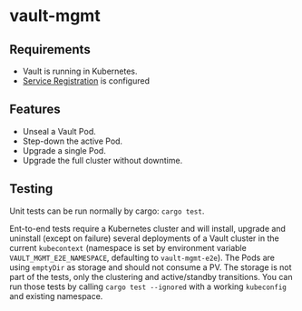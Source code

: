# vault-mgmt

## Requirements
+ Vault is running in Kubernetes.
+ [Service Registration](https://developer.hashicorp.com/vault/docs/configuration/service-registration/kubernetes) is configured

## Features
+ Unseal a Vault Pod.
+ Step-down the active Pod.
+ Upgrade a single Pod.
+ Upgrade the full cluster without downtime.

## Testing
Unit tests can be run normally by cargo: `cargo test`.

Ent-to-end tests require a Kubernetes cluster and will install, upgrade and uninstall (except on failure) several deployments of a Vault cluster in the current `kubecontext` (namespace is set by environment variable `VAULT_MGMT_E2E_NAMESPACE`, defaulting to `vault-mgmt-e2e`).
The Pods are using `emptyDir` as storage and should not consume a PV.
The storage is not part of the tests, only the clustering and active/standby transitions.
You can run those tests by calling `cargo test --ignored` with a working `kubeconfig` and existing namespace.
